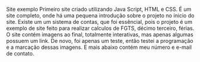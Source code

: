 Site exemplo
Primeiro site criado utilizando Java Script, HTML e CSS.
É um site completo, onde há uma pequena introdução sobre o projeto no ínicio do site. Existe um um sistema de contas, que foi essêncial, pois o projeto é um exemplo de site feito para realizar calculos de FGTS, décimo terceiro, férias. O site contém imagens ao final, totalmente interativas, mas apenas algumas possuem um link. De novo, foi apenas um teste, então testei a programação e a marcação dessas imagens. E mais abaixo contém meu número e e-mail de contato.
